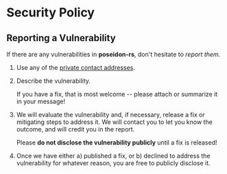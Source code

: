 # Security Policy

## Reporting a Vulnerability

If there are any vulnerabilities in **poseidon-rs**, don't hesitate to _report them_.

1. Use any of the [private contact addresses](https://github.com/keep-starknet-strange/poseidon-rs#support).
2. Describe the vulnerability.

   If you have a fix, that is most welcome -- please attach or summarize it in your message!

3. We will evaluate the vulnerability and, if necessary, release a fix or mitigating steps to address it. We will contact you to let you know the outcome, and will credit you in the report.

   Please **do not disclose the vulnerability publicly** until a fix is released!

4. Once we have either a) published a fix, or b) declined to address the vulnerability for whatever reason, you are free to publicly disclose it.
